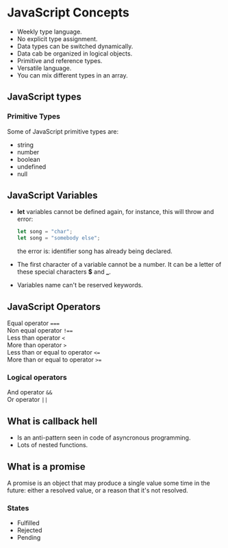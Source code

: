 # JavaScript Concepts

- Weekly type language.
- No explicit type assignment.
- Data types can be switched dynamically.
- Data cab be organized in logical objects.
- Primitive and reference types.
- Versatile language.
- You can mix different types in an array.

## JavaScript types

### Primitive Types

Some of JavaScript primitive types are:

- string
- number
- boolean
- undefined
- null

## JavaScript Variables

- **let** variables cannot be defined again, for instance, this will throw and error:

  ```js
  let song = "char";
  let song = "somebody else";
  ```

  the error is: identifier song has already being declared.

- The first character of a variable cannot be a number. It can be a letter of these special characters **$** and **\_**.
- Variables name can't be reserved keywords.

## JavaScript Operators

Equal operator `===`  
Non equal operator `!==`  
Less than operator `<`  
More than operator `>`  
Less than or equal to operator `<=`  
More than or equal to operator `>=`

### Logical operators

And operator `&&`  
Or operator `||`

## What is callback hell

- Is an anti-pattern seen in code of asyncronous programming.
- Lots of nested functions.

## What is a promise

A promise is an object that may produce a single value some time in the future: either a resolved value, or a reason that it's not resolved.

### States

- Fulfilled
- Rejected
- Pending
